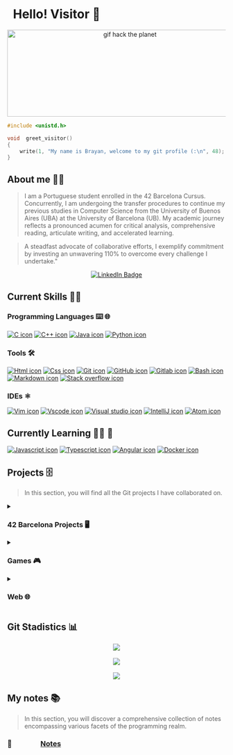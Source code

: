 # &nbsp; Hello! Visitor 👋

<p align="center">
  <img src = "https://github.com/brayans22/brayans22/assets/90729742/eef81ccf-feec-487f-a093-61d6099544fe" 
    alt = "gif hack the planet" width="550px" height="200px">
</p>

```c
#include <unistd.h>

void  greet_visitor()
{
    write(1, "My name is Brayan, welcome to my git profile (:\n", 48);
}
```

## About me 🕵️‍♂️
> I am a Portuguese student enrolled in the 42 Barcelona Cursus. Concurrently, 
> I am undergoing the transfer procedures to continue my previous studies in 
> Computer Science from the University of Buenos Aires (UBA) at the University 
> of Barcelona (UB). My academic journey reflects a pronounced acumen for critical 
> analysis, comprehensive reading, articulate writing, and accelerated learning.

> A steadfast advocate of collaborative efforts, I exemplify commitment by investing 
> an unwavering 110% to overcome every challenge I undertake."

<div id="badges" align="center">
  <a href="https://www.linkedin.com/in/brayansaiago/">
    <img src="https://img.shields.io/badge/LinkedIn-blue?style=for-the-badge&logo=linkedin&logoColor=white" alt="LinkedIn Badge"/>
  </a>
</div>

## Current Skills 👨‍💻

### Programming Languages ⌨️ 🌐
  
  [![C icon](https://skillicons.dev/icons?i=c)](https://skillicons.dev)
  [![C++ icon](https://skillicons.dev/icons?i=cpp)](https://skillicons.dev)
  [![Java icon](https://skillicons.dev/icons?i=java)](https://skillicons.dev)
  [![Python icon](https://skillicons.dev/icons?i=python)](https://skillicons.dev)
  
### Tools 🛠️

  [![Html icon](https://skillicons.dev/icons?i=html)](https://skillicons.dev)
  [![Css icon](https://skillicons.dev/icons?i=css)](https://skillicons.dev)
  [![Git icon](https://skillicons.dev/icons?i=git)](https://skillicons.dev)
  [![GitHub icon](https://skillicons.dev/icons?i=github)](https://skillicons.dev)
  [![Gitlab icon](https://skillicons.dev/icons?i=gitlab)](https://skillicons.dev)
  [![Bash icon](https://skillicons.dev/icons?i=bash)](https://skillicons.dev)
  [![Markdown icon](https://skillicons.dev/icons?i=md)](https://skillicons.dev)
  [![Stack overflow icon](https://skillicons.dev/icons?i=stackoverflow)](https://skillicons.dev)
  

### IDEs ⚛️
  
  [![Vim icon](https://skillicons.dev/icons?i=vim)](https://skillicons.dev)
  [![Vscode icon](https://skillicons.dev/icons?i=vscode)](https://skillicons.dev)
  [![Visual studio icon](https://skillicons.dev/icons?i=visualstudio)](https://skillicons.dev)
  [![IntelliJ icon](https://skillicons.dev/icons?i=idea)](https://skillicons.dev)
  [![Atom icon](https://skillicons.dev/icons?i=atom)](https://skillicons.dev)

## Currently Learning ✍🏻 📔 
  [![Javascript icon](https://skillicons.dev/icons?i=angular)](https://skillicons.dev)
  [![Typescript icon](https://skillicons.dev/icons?i=js)](https://skillicons.dev)
  [![Angular icon](https://skillicons.dev/icons?i=ts)](https://skillicons.dev)
  [![Docker icon](https://skillicons.dev/icons?i=docker)](https://skillicons.dev)

## Projects 🗄️
> In this section, you will find all the Git projects I have collaborated on.
<details>
  <summary><h3>42 Barcelona Projects 🖥 </h3></summary>
  
  <h3> 📂 &nbsp; &nbsp; &nbsp; &nbsp; &nbsp; &nbsp; &nbsp; &nbsp 42 Cursus
          <br>
          <h4> &nbsp; &nbsp; &nbsp; &nbsp; &nbsp; &nbsp; &nbsp; &nbsp; &nbsp; &nbsp; &nbsp; &nbsp; &nbsp; ➡️ &nbsp; &nbsp; &nbsp; &nbsp;
              <a href="https://github.com/brayans22/Libft">
                   Libft 📚  
              </a>
          </h4>
          <h4> &nbsp; &nbsp; &nbsp; &nbsp; &nbsp; &nbsp; &nbsp; &nbsp; &nbsp; &nbsp; &nbsp; &nbsp; &nbsp; ➡️ &nbsp; &nbsp; &nbsp; &nbsp;
              <a href="https://github.com/brayans22/ft_printf">
                   Printf 🖨️
              </a>
          </h4>
          <h4> &nbsp; &nbsp; &nbsp; &nbsp; &nbsp; &nbsp; &nbsp; &nbsp; &nbsp; &nbsp; &nbsp; &nbsp; &nbsp; ➡️ &nbsp; &nbsp; &nbsp; &nbsp;
              <a href="https://github.com/brayans22/get_next_line">
                   GetNextLine 📄
              </a>
          </h4>
          <h4> &nbsp; &nbsp; &nbsp; &nbsp; &nbsp; &nbsp; &nbsp; &nbsp; &nbsp; &nbsp; &nbsp; &nbsp; &nbsp; ➡️ &nbsp; &nbsp; &nbsp; &nbsp;
              <a href="https://github.com/brayans22/ExamRank02">
                   ExamRank02 🖊️
              </a>
          </h4>
          <h4> &nbsp; &nbsp; &nbsp; &nbsp; &nbsp; &nbsp; &nbsp; &nbsp; &nbsp; &nbsp; &nbsp; &nbsp; &nbsp; ➡️ &nbsp; &nbsp; &nbsp; &nbsp;
              <a href="https://github.com/brayans22/So-long">
                   So Long 📄
              </a>
          </h4>
          <h4> &nbsp; &nbsp; &nbsp; &nbsp; &nbsp; &nbsp; &nbsp; &nbsp; &nbsp; &nbsp; &nbsp; &nbsp; &nbsp; ➡️ &nbsp; &nbsp; &nbsp; &nbsp;
              <a href="https://github.com/brayans22/Minitalk">
                   Minitalk 👨‍💼 ✉️ -> 🖥️ 
              </a>
          </h4>
          <h4> &nbsp; &nbsp; &nbsp; &nbsp; &nbsp; &nbsp; &nbsp; &nbsp; &nbsp; &nbsp; &nbsp; &nbsp; &nbsp; ➡️ &nbsp; &nbsp; &nbsp; &nbsp;
              <a href="https://github.com/brayans22/Push-Swap">
                   Push Swap 🔢
              </a>
          </h4>
          <h4> &nbsp; &nbsp; &nbsp; &nbsp; &nbsp; &nbsp; &nbsp; &nbsp; &nbsp; &nbsp; &nbsp; &nbsp; &nbsp; ➡️ &nbsp; &nbsp; &nbsp; &nbsp;
              <a href="https://github.com/brayans22/CPP-Modules">
                   CPP 🚧   
              </a>
          </h4>
      </h3>

  <h3> 📂 &nbsp; &nbsp; &nbsp; &nbsp; &nbsp; &nbsp; &nbsp; &nbsp;
       <a href="https://github.com/brayans22/42-Barcelona-C-Reloaded">
              C Reloaded 🔃
       </a>
  </h3>
  
  <h3> 📂 &nbsp; &nbsp; &nbsp; &nbsp; &nbsp; &nbsp; &nbsp; &nbsp;
       <a href="https://github.com/brayans22/42-Barcelona---Piscine">
              Piscine 🏊‍♂️
       </a>
  </h3>
  
</details>

<details>
  <summary> <h3> Games 🎮 </h3> </summary>
  <h3>
       📂 &nbsp; &nbsp; &nbsp; &nbsp; &nbsp; &nbsp; &nbsp; &nbsp;
       <a href="https://github.com/brayans22/Osos-contra-el-reloj">
              Osos contra el reloj 🐻‍❄️ 🐻 🕒
       </a>
  </h3>

  <h3>
       📂 &nbsp; &nbsp; &nbsp; &nbsp; &nbsp; &nbsp; &nbsp; &nbsp;
       <a href="https://github.com/brayans22/TP_2-Juarez">
              Edificios 🏬 
       </a>
  </h3>

  <h3>
       📂 &nbsp; &nbsp; &nbsp; &nbsp; &nbsp; &nbsp; &nbsp; &nbsp;
       <a href="https://github.com/kikiymini/algo3_tp2">
              GPS Challenge 🏎️ 🧭 
       </a>
  </h3>
  
</details>

<details>
  
  <summary> <h3> Web 🌐 </h3> </summary>
  <h3>
       📂 &nbsp; &nbsp; &nbsp; &nbsp; &nbsp; &nbsp; &nbsp; &nbsp;
       <a href="https://github.com/brayans22/Tp-TDL-Chango---Coders">
              Control Clients 📇 👤
       </a>
  </h3>
  
</details>

## Git Stadistics 📊

<div align="center">
    <a href="https://github.com/brayans22">
      <img src="https://github-readme-stats.vercel.app/api?username=brayans22&show_icons=true&hide_border=true"/>
    </a>
</div>

<br>

<div align="center">
    <a href="https://github.com/brayans22">
        <img src="https://github-readme-stats.vercel.app/api/top-langs/?username=brayans22&layout=compact"/>
    </a>
</div>

<br>

<div align="center">
    <a href="https://github.com/brayans22">
        <img src="https://komarev.com/ghpvc/?username=brayans22&style=flat-square"/>
    </a>
</div>

## My notes 📚
> In this section, you will discover a comprehensive collection of notes encompassing various facets of the programming realm.
<h3> 📖 &nbsp; &nbsp; &nbsp; &nbsp; &nbsp; &nbsp; &nbsp; &nbsp;
       <a href="https://brayan-saiago.notion.site/C-c6f8597f6dd84ae092335ef640020626?pvs=4">
               Notes
       </a>
</h3>
